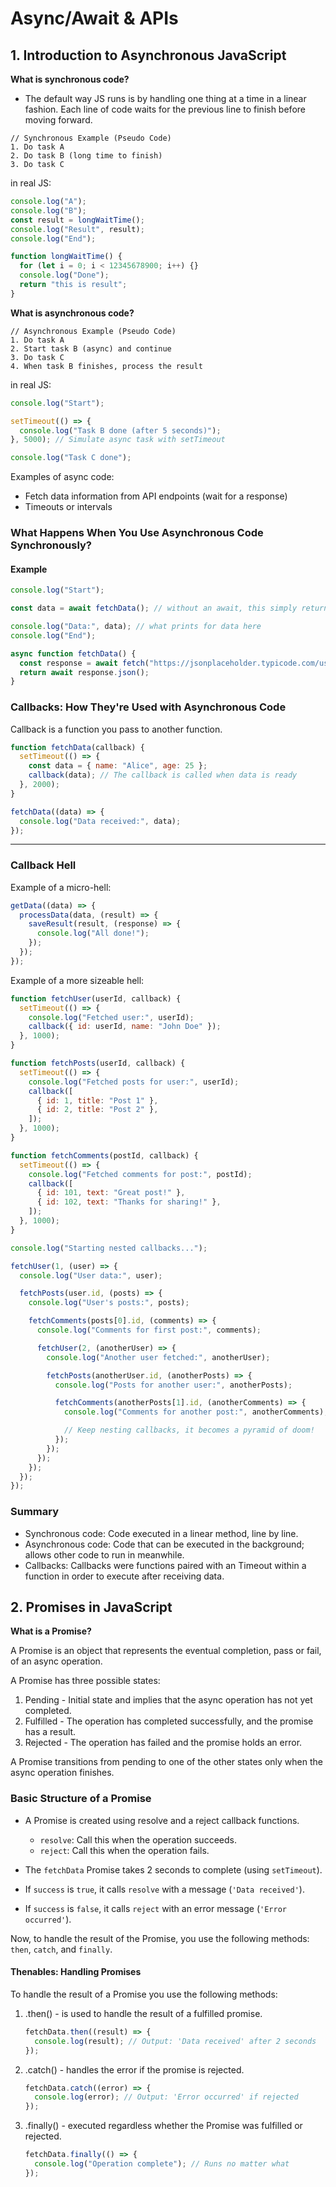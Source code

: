 # Async/Await & APIs

## 1. Introduction to Asynchronous JavaScript

**What is synchronous code?**

- The default way JS runs is by handling one thing at a time in a linear fashion. Each line of code waits for the previous line to finish before moving forward.

```
// Synchronous Example (Pseudo Code)
1. Do task A
2. Do task B (long time to finish)
3. Do task C
```

in real JS:

```js
console.log("A");
console.log("B");
const result = longWaitTime();
console.log("Result", result);
console.log("End");

function longWaitTime() {
  for (let i = 0; i < 12345678900; i++) {}
  console.log("Done");
  return "this is result";
}
```

**What is asynchronous code?**

```
// Asynchronous Example (Pseudo Code)
1. Do task A
2. Start task B (async) and continue
3. Do task C
4. When task B finishes, process the result
```

in real JS:

```javascript
console.log("Start");

setTimeout(() => {
  console.log("Task B done (after 5 seconds)");
}, 5000); // Simulate async task with setTimeout

console.log("Task C done");
```

Examples of async code:

- Fetch data information from API endpoints (wait for a response)
- Timeouts or intervals

### What Happens When You Use Asynchronous Code Synchronously?

#### Example

```javascript
console.log("Start");

const data = await fetchData(); // without an await, this simply returns Promise {'pending'}

console.log("Data:", data); // what prints for data here
console.log("End");

async function fetchData() {
  const response = await fetch("https://jsonplaceholder.typicode.com/users/1");
  return await response.json();
}
```

### Callbacks: How They're Used with Asynchronous Code

Callback is a function you pass to another function.

```javascript
function fetchData(callback) {
  setTimeout(() => {
    const data = { name: "Alice", age: 25 };
    callback(data); // The callback is called when data is ready
  }, 2000);
}

fetchData((data) => {
  console.log("Data received:", data);
});
```

---

### Callback Hell

Example of a micro-hell:

```javascript
getData((data) => {
  processData(data, (result) => {
    saveResult(result, (response) => {
      console.log("All done!");
    });
  });
});
```

Example of a more sizeable hell:

```js
function fetchUser(userId, callback) {
  setTimeout(() => {
    console.log("Fetched user:", userId);
    callback({ id: userId, name: "John Doe" });
  }, 1000);
}

function fetchPosts(userId, callback) {
  setTimeout(() => {
    console.log("Fetched posts for user:", userId);
    callback([
      { id: 1, title: "Post 1" },
      { id: 2, title: "Post 2" },
    ]);
  }, 1000);
}

function fetchComments(postId, callback) {
  setTimeout(() => {
    console.log("Fetched comments for post:", postId);
    callback([
      { id: 101, text: "Great post!" },
      { id: 102, text: "Thanks for sharing!" },
    ]);
  }, 1000);
}

console.log("Starting nested callbacks...");

fetchUser(1, (user) => {
  console.log("User data:", user);

  fetchPosts(user.id, (posts) => {
    console.log("User's posts:", posts);

    fetchComments(posts[0].id, (comments) => {
      console.log("Comments for first post:", comments);

      fetchUser(2, (anotherUser) => {
        console.log("Another user fetched:", anotherUser);

        fetchPosts(anotherUser.id, (anotherPosts) => {
          console.log("Posts for another user:", anotherPosts);

          fetchComments(anotherPosts[1].id, (anotherComments) => {
            console.log("Comments for another post:", anotherComments);

            // Keep nesting callbacks, it becomes a pyramid of doom!
          });
        });
      });
    });
  });
});
```

### Summary

- Synchronous code: Code executed in a linear method, line by line.
- Asynchronous code: Code that can be executed in the background; allows other code to run in meanwhile.
- Callbacks: Callbacks were functions paired with an Timeout within a function in order to execute after receiving data.

## 2. Promises in JavaScript

**What is a Promise?**

A Promise is an object that represents the eventual completion, pass or fail, of an async operation.

A Promise has three possible states:

1. Pending - Initial state and implies that the async operation has not yet completed.
2. Fulfilled - The operation has completed successfully, and the promise has a result.
3. Rejected - The operation has failed and the promise holds an error.

A Promise transitions from pending to one of the other states only when the async operation finishes.

### Basic Structure of a Promise

- A Promise is created using resolve and a reject callback functions.

  - `resolve`: Call this when the operation succeeds.
  - `reject`: Call this when the operation fails.

- The `fetchData` Promise takes 2 seconds to complete (using `setTimeout`).
- If `success` is `true`, it calls `resolve` with a message (`'Data received'`).
- If `success` is `false`, it calls `reject` with an error message (`'Error occurred'`).

Now, to handle the result of the Promise, you use the following methods: `then`, `catch`, and `finally`.

#### Thenables: Handling Promises

To handle the result of a Promise you use the following methods:

1. .then() - is used to handle the result of a fulfilled promise.

   ```javascript
   fetchData.then((result) => {
     console.log(result); // Output: 'Data received' after 2 seconds
   });
   ```

2. .catch() - handles the error if the promise is rejected.

   ```javascript
   fetchData.catch((error) => {
     console.log(error); // Output: 'Error occurred' if rejected
   });
   ```

3. .finally() - executed regardless whether the Promise was fulfilled or rejected.

   ```javascript
   fetchData.finally(() => {
     console.log("Operation complete"); // Runs no matter what
   });
   ```
